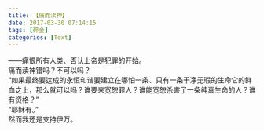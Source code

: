 ```yaml
---
title: 【痛而渎神】
date: 2017-03-30 07:14:15
tags: [碎金]
categories: [Text]
---
```


<p dir="ltr"  >——痛恨所有人类、否认上帝是犯罪的开始。<br />痛而渎神错吗？不可以吗？<br />“如果最终要达成的永恒和谐要建立在哪怕一条、只有一条干净无瑕的生命它的鲜血之上，那么就可以吗？谁要来宽恕罪人？谁能宽恕杀害了一条纯真生命的人？谁有资格？”<br />“耶稣有。”<br />然而我还是支持伊万。</p>
